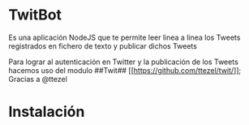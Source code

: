 # TwitBot

Es una aplicación NodeJS que te permite leer linea a linea los Tweets registrados en fichero de texto y publicar dichos Tweets 

Para lograr al autenticación en Twitter y la publicación de los Tweets hacemos uso del modulo ##Twit## [[https://github.com/ttezel/twit/]]; Gracias  a @ttezel

# Instalación